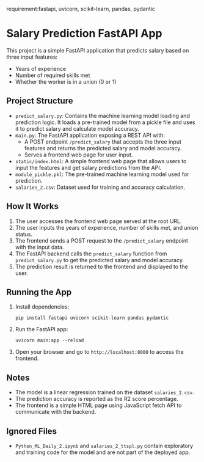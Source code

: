 requirement:fastapi, uvicorn, scikit-learn, pandas, pydantic

# Salary Prediction FastAPI App

This project is a simple FastAPI application that predicts salary based on three input features:
- Years of experience
- Number of required skills met
- Whether the worker is in a union (0 or 1)

## Project Structure

- `predict_salary.py`: Contains the machine learning model loading and prediction logic. It loads a pre-trained model from a pickle file and uses it to predict salary and calculate model accuracy.
- `main.py`: The FastAPI application exposing a REST API with:
  - A POST endpoint `/predict_salary` that accepts the three input features and returns the predicted salary and model accuracy.
  - Serves a frontend web page for user input.
- `static/index.html`: A simple frontend web page that allows users to input the features and get salary predictions from the API.
- `module_pickle.pkl`: The pre-trained machine learning model used for prediction.
- `salaries_2.csv`: Dataset used for training and accuracy calculation.

## How It Works

1. The user accesses the frontend web page served at the root URL.
2. The user inputs the years of experience, number of skills met, and union status.
3. The frontend sends a POST request to the `/predict_salary` endpoint with the input data.
4. The FastAPI backend calls the `predict_salary` function from `predict_salary.py` to get the predicted salary and model accuracy.
5. The prediction result is returned to the frontend and displayed to the user.

## Running the App

1. Install dependencies:
   ```
   pip install fastapi uvicorn scikit-learn pandas pydantic
   ```
2. Run the FastAPI app:
   ```
   uvicorn main:app --reload
   ```
3. Open your browser and go to `http://localhost:8000` to access the frontend.

## Notes

- The model is a linear regression trained on the dataset `salaries_2.csv`.
- The prediction accuracy is reported as the R2 score percentage.
- The frontend is a simple HTML page using JavaScript fetch API to communicate with the backend.

## Ignored Files

- `Python_ML_Daily_2.ipynb` and `salaries_2_ttspl.py` contain exploratory and training code for the model and are not part of the deployed app.
